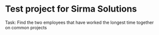 # Test project for Sirma Solutions

Task:
Find the two employees that have worked the longest time together on common projects
